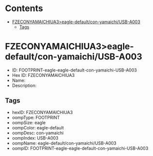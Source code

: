 



Contents
========

* [FZECONYAMAICHIUA3>eagle-default/con-yamaichi/USB-A003](#fzeconyamaichiua3eagle-defaultcon-yamaichiusb-a003)
	* [Tags](#tags)

# FZECONYAMAICHIUA3>eagle-default/con-yamaichi/USB-A003

- ID: FOOTPRINT-eagle-eagle-default-con-yamaichi-USB-A003
- Hex ID: FZECONYAMAICHIUA3
- Name: 
- Description: 

## Tags

- hexID: FZECONYAMAICHIUA3
- oompType: FOOTPRINT
- oompSize: eagle
- oompColor: eagle-default
- oompDesc: con-yamaichi
- oompIndex: USB-A003
- oompName: eagle-default/con-yamaichi/USB-A003
- oompID: FOOTPRINT-eagle-eagle-default-con-yamaichi-USB-A003
